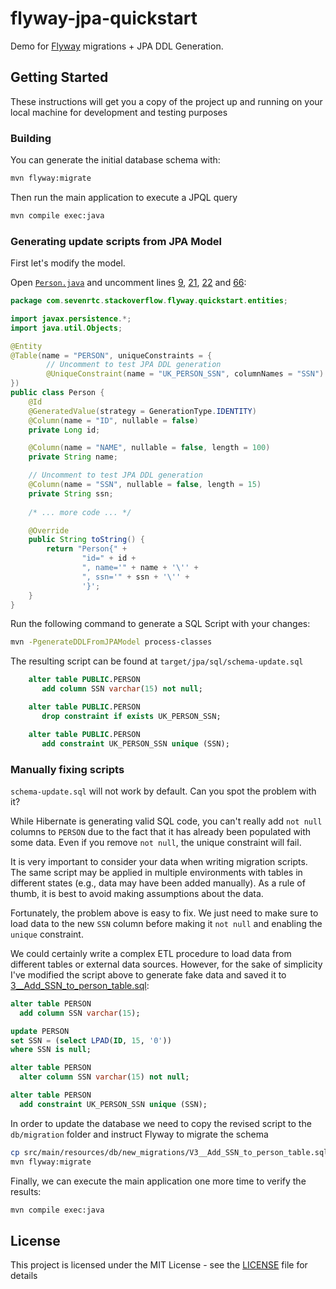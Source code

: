 # flyway-jpa-quickstart
Demo for [Flyway][1] migrations + JPA DDL Generation.

## Getting Started

These instructions will get you a copy of the project up and running on your local machine for development and testing
purposes

### Building

You can generate the initial database schema with:

```sh
mvn flyway:migrate
```

Then run the main application to execute a JPQL query
 
```sh
mvn compile exec:java
```

### Generating update scripts from JPA Model 

First let's modify the model. 

Open [`Person.java`][2] and uncomment lines [9][3], [21][4], [22][4] and [66][5]:

```java
package com.sevenrtc.stackoverflow.flyway.quickstart.entities;

import javax.persistence.*;
import java.util.Objects;

@Entity
@Table(name = "PERSON", uniqueConstraints = {
        // Uncomment to test JPA DDL generation
        @UniqueConstraint(name = "UK_PERSON_SSN", columnNames = "SSN")
})
public class Person {
    @Id
    @GeneratedValue(strategy = GenerationType.IDENTITY)
    @Column(name = "ID", nullable = false)
    private Long id;

    @Column(name = "NAME", nullable = false, length = 100)
    private String name;

    // Uncomment to test JPA DDL generation
    @Column(name = "SSN", nullable = false, length = 15)
    private String ssn;
    
    /* ... more code ... */

    @Override
    public String toString() {
        return "Person{" +
                "id=" + id +
                ", name='" + name + '\'' +                
                ", ssn='" + ssn + '\'' +
                '}';
    }
}
```

Run the following command to generate a SQL Script with your changes: 

```sh
mvn -PgenerateDDLFromJPAModel process-classes
```

The resulting script can be found at `target/jpa/sql/schema-update.sql`

```sql
    alter table PUBLIC.PERSON 
       add column SSN varchar(15) not null;

    alter table PUBLIC.PERSON 
       drop constraint if exists UK_PERSON_SSN;

    alter table PUBLIC.PERSON 
       add constraint UK_PERSON_SSN unique (SSN);
```

### Manually fixing scripts

`schema-update.sql` will not work by default. Can you spot the problem with it? 


While Hibernate is generating valid SQL code, you can't really add `not null` columns to `PERSON` due to the fact that
it has already been populated with some data. Even if you remove `not null`, the unique constraint will fail.

It is very important to consider your data when writing migration scripts. The same script may be applied in multiple
environments with tables in different states (e.g., data may have been added manually). As a rule of thumb, it is best
to avoid making assumptions about the data.

Fortunately, the problem above is easy to fix. We just need to make sure to load data to the new `SSN` column before
making it `not null` and enabling the `unique` constraint.

We could certainly write a complex ETL procedure to load data from different tables or external data sources.
However, for the sake of simplicity I've modified the script above to generate fake data and saved it to 
[3__Add_SSN_to_person_table.sql][6]:

```sql
alter table PERSON
  add column SSN varchar(15);

update PERSON
set SSN = (select LPAD(ID, 15, '0'))
where SSN is null;

alter table PERSON
  alter column SSN varchar(15) not null;

alter table PERSON
  add constraint UK_PERSON_SSN unique (SSN);
```

In order to update the database we need to copy the revised script to the `db/migration` folder and instruct Flyway 
to migrate the schema

```sh
cp src/main/resources/db/new_migrations/V3__Add_SSN_to_person_table.sql src/main/resources/db/migration/
mvn flyway:migrate
```

Finally, we can execute the main application one more time to verify the results:

```sh
mvn compile exec:java
```

## License

This project is licensed under the MIT License - see the [LICENSE][7] file for details

[1]: https://flywaydb.org/
[2]: https://github.com/aaccioly/flyway-jpa-quickstart/blob/master/src/main/java/com/sevenrtc/stackoverflow/flyway/quickstart/entities/Person.java
[3]: https://github.com/aaccioly/flyway-jpa-quickstart/blob/608b9ab9978885401a3ad328dc5b20b898fc11b9/src/main/java/com/sevenrtc/stackoverflow/flyway/quickstart/entities/Person.java#L9
[4]: https://github.com/aaccioly/flyway-jpa-quickstart/blob/608b9ab9978885401a3ad328dc5b20b898fc11b9/src/main/java/com/sevenrtc/stackoverflow/flyway/quickstart/entities/Person.java#L21-L22
[5]: https://github.com/aaccioly/flyway-jpa-quickstart/blob/608b9ab9978885401a3ad328dc5b20b898fc11b9/src/main/java/com/sevenrtc/stackoverflow/flyway/quickstart/entities/Person.java#L66
[6]: https://github.com/aaccioly/flyway-jpa-quickstart/blob/master/src/main/resources/db/new_migrations/V3__Add_SSN_to_person_table.sql
[7]: https://raw.githubusercontent.com/aaccioly/flyway-jpa-quickstart/master/LICENSE
